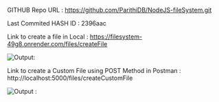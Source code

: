 GITHUB Repo URL : https://github.com/ParithiDB/NodeJS-fileSystem.git

Last Commited HASH ID : 2396aac

Link to create a file in Local : https://filesystem-49g8.onrender.com/files/createFile

![Output:](https://github.com/ParithiDB/NodeJS-fileSystem/blob/master/Assests/Screenshot%20(68).png?raw=true)


Link to create a Custom File using POST Method in Postman : http://localhost:5000/files/createCustomFile 

![Output :](https://github.com/ParithiDB/NodeJS-fileSystem/blob/master/Assests/Screenshot%20(69).png?raw=true)

